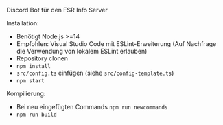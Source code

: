 Discord Bot für den FSR Info Server

Installation:
- Benötigt Node.js >=14
- Empfohlen: Visual Studio Code mit ESLint-Erweiterung (Auf Nachfrage die Verwendung von lokalem ESLint erlauben)
- Repository clonen
- `npm install`
- `src/config.ts` einfügen (siehe `src/config-template.ts`)
- `npm start`

Kompilierung:
- Bei neu eingefügten Commands `npm run newcommands`
- `npm run build`
